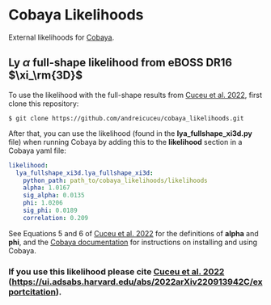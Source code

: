 # Cobaya Likelihoods
External likelihoods for [Cobaya](https://github.com/CobayaSampler/cobaya).

## Ly $\alpha$ full-shape likelihood from eBOSS DR16 $\xi_\rm{3D}$
To use the likelihood with the full-shape results from [Cuceu et al. 2022](https://arxiv.org/abs/2209.13942), first clone this repository:
```console
$ git clone https://github.com/andreicuceu/cobaya_likelihoods.git
```

After that, you can use the likelihood (found in the **lya_fullshape_xi3d.py** file) when running Cobaya by adding this to the **likelihood** section in a Cobaya yaml file:
```yaml
likelihood:
  lya_fullshape_xi3d.lya_fullshape_xi3d:
    python_path: path_to/cobaya_likelihoods/likelihoods
    alpha: 1.0167
    sig_alpha: 0.0135
    phi: 1.0206
    sig_phi: 0.0189
    correlation: 0.209
```
See Equations 5 and 6 of [Cuceu et al. 2022](https://arxiv.org/abs/2209.13942) for the definitions of **alpha** and **phi**, and the [Cobaya documentation](https://cobaya.readthedocs.io/en/latest/) for instructions on installing and using Cobaya.

### If you use this likelihood please cite [Cuceu et al. 2022](https://ui.adsabs.harvard.edu/abs/2022arXiv220913942C/abstract) (https://ui.adsabs.harvard.edu/abs/2022arXiv220913942C/exportcitation).
